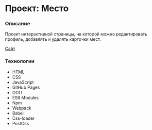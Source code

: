 # Проект: Место

### Описание
Проект интерактивной страницы, на которой можно редактировать профиль, добавлять и удалять карточки мест.

[Сайт](https://veselovtimofey.github.io/mesto/)

### Технологии
* HTML
* CSS
* JavaScript
* GitHub Pages
* ООП
* ES6 Modules
* Npm
* Webpack
* Babel
* Css-loader
* PostCss